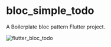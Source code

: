 # bloc_simple_todo

A Boilerplate bloc pattern Flutter project.


![flutter_bloc_todo](https://user-images.githubusercontent.com/12158468/168561879-8c970280-7ae1-406c-9e3b-eec10e2db16f.gif)
